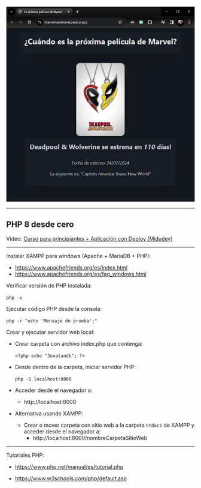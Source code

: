<p align="center">
    <a href="https://marvelnextmovie.zeabur.app/">
      <img src="Screenshot.png"/>
    </a>
</p>

---

## PHP 8 desde cero

Video: [Curso para principiantes + Aplicación con Deploy (Midudev)](https://www.youtube.com/watch?v=BcGAPkjt_IE)

---

Instalar XAMPP para windows (Apache + MariaDB + PHP):

- https://www.apachefriends.org/es/index.html
- https://www.apachefriends.org/es/faq_windows.html

Verificar versión de PHP instalada:

`php -v`

Ejecutar código PHP desde la consola:

`php -r "echo 'Mensaje de prueba';"`

Crear y ejecutar servidor web local:

- Crear carpeta con archivo index.php que contenga:

  `<?php echo "Jonatandb"; ?>`

- Desde dentro de la carpeta, iniciar servidor PHP:

  `php -S localhost:8000`

- Acceder desde el navegador a:

  - http://localhost:8000

- Alternativa usando XAMPP:
  - Crear o mover carpeta con sitio web a la carpeta `htdocs` de XAMPP y acceder desde el navegador a:
    - http://localhost:8000/nombreCarpetaSitioWeb

---

Tutoriales PHP:

- https://www.php.net/manual/es/tutorial.php

- https://www.w3schools.com/php/default.asp
